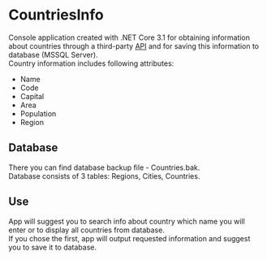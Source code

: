 # CountriesInfo
Console application created with .NET Core 3.1 for obtaining information about countries through a third-party [API](https://restcountries.eu/rest/v2) and for saving this information to database (MSSQL Server).   
Country information includes following attributes:  
- Name  
- Code  
- Capital  
- Area  
- Population  
- Region  
## Database  
There you can find database backup file - Countries.bak.  
Database consists of 3 tables: Regions, Cities, Countries.
## Use
App will suggest you to search info about country which name you will enter or to display all countries from database.  
If you chose the first, app will output requested information and suggest you to save it to database.
